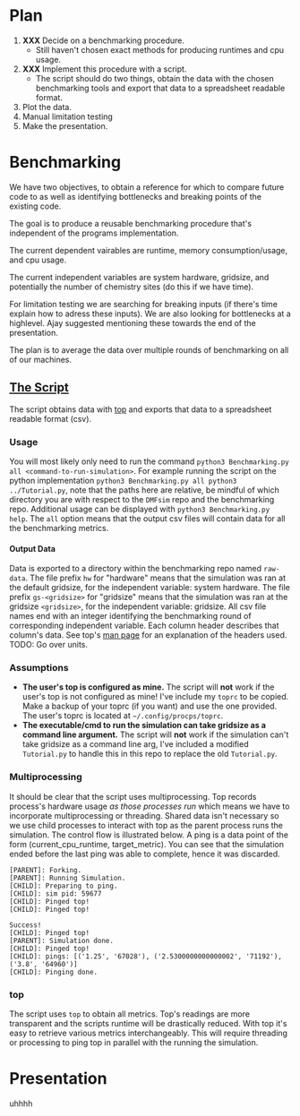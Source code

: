 # Plan
1. **XXX** Decide on a benchmarking procedure.
    * Still haven't chosen exact methods for producing runtimes and cpu usage.
2. **XXX** Implement this procedure with a script.
    * The script should do two things, obtain the data with the chosen benchmarking tools and export that data to a spreadsheet readable format.
3. Plot the data.
4. Manual limitation testing
5. Make the presentation.


# Benchmarking
We have two objectives, to obtain a reference for which to compare future code to as well as identifying bottlenecks and breaking points of the existing code.

The goal is to produce a reusable benchmarking procedure that's independent of the programs implementation.

The current dependent vairables are runtime, memory consumption/usage, and cpu usage.

The current independent variables are system hardware, gridsize, and potentially the number of chemistry sites (do this if we have time).

For limitation testing we are searching for breaking inputs (if there's time explain how to adress these inputs). We are also looking for bottlenecks at a highlevel. Ajay suggested mentioning these towards the end of the presentation.

The plan is to average the data over multiple rounds of benchmarking on all of our machines.


## [The Script](Benchmark.py)
The script obtains data with [top](https://man7.org/linux/man-pages/man1/top.1.html) and exports that data to a spreadsheet readable format (csv).

### Usage
You will most likely only need to run the command `python3 Benchmarking.py all <command-to-run-simulation>`. For example running the script on the python implementation `python3 Benchmarking.py all python3 ../Tutorial.py`, note that the paths here are relative, be mindful of which directory you are with respect to the `DMFsim` repo and the benchmarking repo. Additional usage can be displayed with `python3 Benchmarking.py help`. The `all` option means that the output csv files will contain data for all the benchmarking metrics.

#### Output Data
Data is exported to a directory within the benchmarking repo named `raw-data`. The file prefix `hw` for "hardware" means that the simulation was ran at the default gridsize, for the independent variable: system hardware. The file prefix `gs-<gridsize>` for "gridsize" means that the simulation was ran at the gridsize `<gridsize>`, for the independent variable: gridsize. All csv file names end with an integer identifying the benchmarking round of corresponding independent variable. Each column header describes that column's data. See top's [man page](https://man7.org/linux/man-pages/man1/top.1.html) for an explanation of the headers used. TODO: Go over units.

### Assumptions
* **The user's top is configured as mine.** The script will **not** work if the user's top is not configured as mine! I've include my `toprc` to be copied. Make a backup of your toprc (if you want) and use the one provided. The user's toprc is located at `~/.config/procps/toprc`.
* **The executable/cmd to run the simulation can take gridsize as a command line argument.** The script will **not** work if the simulation can't take gridsize as a command line arg, I've included a modified `Tutorial.py` to handle this in this repo to replace the old `Tutorial.py`.

### Multiprocessing
It should be clear that the script uses multiprocessing. Top records process's hardware usage *as those processes run* which means we have to incorporate multiprocessing or threading. Shared data isn't necessary so we use child processes to interact with top as the parent process runs the simulation. The control flow is illustrated below. A ping is a data point of the form (current_cpu_runtime, target_metric). You can see that the simulation ended before the last ping was able to complete, hence it was discarded.
```
[PARENT]: Forking.
[PARENT]: Running Simulation.
[CHILD]: Preparing to ping.
[CHILD]: sim pid: 59677
[CHILD]: Pinged top!
[CHILD]: Pinged top!

Success!
[CHILD]: Pinged top!
[PARENT]: Simulation done.
[CHILD]: Pinged top!
[CHILD]: pings: [('1.25', '67028'), ('2.5300000000000002', '71192'), ('3.8', '64960')]
[CHILD]: Pinging done.
```

### top
The script uses `top` to obtain all metrics. Top's readings are more transparent and the scripts runtime will be drastically reduced. With top it's easy to retrieve various metrics interchangeably. This will require threading or processing to ping top in parallel with the running the simulation.

# Presentation

uhhhh